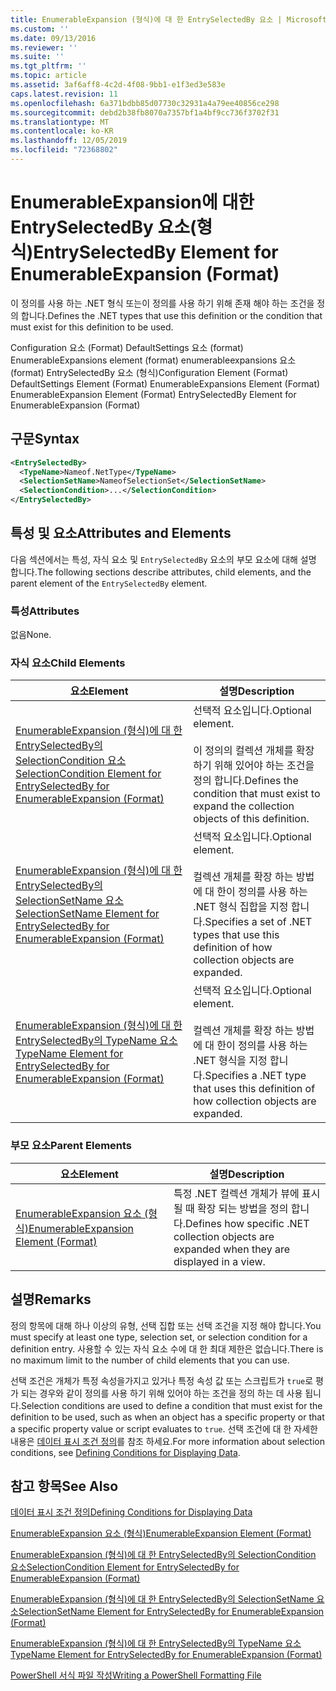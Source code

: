 ```yaml
---
title: EnumerableExpansion (형식)에 대 한 EntrySelectedBy 요소 | Microsoft Docs
ms.custom: ''
ms.date: 09/13/2016
ms.reviewer: ''
ms.suite: ''
ms.tgt_pltfrm: ''
ms.topic: article
ms.assetid: 3af6aff8-4c2d-4f08-9bb1-e1f3ed3e583e
caps.latest.revision: 11
ms.openlocfilehash: 6a371bdbb85d07730c32931a4a79ee40856ce298
ms.sourcegitcommit: debd2b38fb8070a7357bf1a4bf9cc736f3702f31
ms.translationtype: MT
ms.contentlocale: ko-KR
ms.lasthandoff: 12/05/2019
ms.locfileid: "72368802"
---
```

# <a name="entryselectedby-element-for-enumerableexpansion-format"></a><span data-ttu-id="d83f6-102">EnumerableExpansion에 대한 EntrySelectedBy 요소(형식)</span><span class="sxs-lookup"><span data-stu-id="d83f6-102">EntrySelectedBy Element for EnumerableExpansion (Format)</span></span>

<span data-ttu-id="d83f6-103">이 정의를 사용 하는 .NET 형식 또는이 정의를 사용 하기 위해 존재 해야 하는 조건을 정의 합니다.</span><span class="sxs-lookup"><span data-stu-id="d83f6-103">Defines the .NET types that use this definition or the condition that must exist for this definition to be used.</span></span>

<span data-ttu-id="d83f6-104">Configuration 요소 (Format) DefaultSettings 요소 (format) EnumerableExpansions element (format) enumerableexpansions 요소 (format) EntrySelectedBy 요소 (형식)</span><span class="sxs-lookup"><span data-stu-id="d83f6-104">Configuration Element (Format) DefaultSettings Element (Format) EnumerableExpansions Element (Format) EnumerableExpansion Element (Format) EntrySelectedBy Element for EnumerableExpansion (Format)</span></span>

## <a name="syntax"></a><span data-ttu-id="d83f6-105">구문</span><span class="sxs-lookup"><span data-stu-id="d83f6-105">Syntax</span></span>

```xml
<EntrySelectedBy>
  <TypeName>Nameof.NetType</TypeName>
  <SelectionSetName>NameofSelectionSet</SelectionSetName>
  <SelectionCondition>...</SelectionCondition>
</EntrySelectedBy>
```

## <a name="attributes-and-elements"></a><span data-ttu-id="d83f6-106">특성 및 요소</span><span class="sxs-lookup"><span data-stu-id="d83f6-106">Attributes and Elements</span></span>

<span data-ttu-id="d83f6-107">다음 섹션에서는 특성, 자식 요소 및 `EntrySelectedBy` 요소의 부모 요소에 대해 설명 합니다.</span><span class="sxs-lookup"><span data-stu-id="d83f6-107">The following sections describe attributes, child elements, and the parent element of the `EntrySelectedBy` element.</span></span>

### <a name="attributes"></a><span data-ttu-id="d83f6-108">특성</span><span class="sxs-lookup"><span data-stu-id="d83f6-108">Attributes</span></span>

<span data-ttu-id="d83f6-109">없음</span><span class="sxs-lookup"><span data-stu-id="d83f6-109">None.</span></span>

### <a name="child-elements"></a><span data-ttu-id="d83f6-110">자식 요소</span><span class="sxs-lookup"><span data-stu-id="d83f6-110">Child Elements</span></span>

|<span data-ttu-id="d83f6-111">요소</span><span class="sxs-lookup"><span data-stu-id="d83f6-111">Element</span></span>|<span data-ttu-id="d83f6-112">설명</span><span class="sxs-lookup"><span data-stu-id="d83f6-112">Description</span></span>|
|-------------|-----------------|
|[<span data-ttu-id="d83f6-113">EnumerableExpansion (형식)에 대 한 EntrySelectedBy의 SelectionCondition 요소</span><span class="sxs-lookup"><span data-stu-id="d83f6-113">SelectionCondition Element for EntrySelectedBy for EnumerableExpansion (Format)</span></span>](./selectioncondition-element-for-entryselectedby-for-enumerableexpansion-format.md)|<span data-ttu-id="d83f6-114">선택적 요소입니다.</span><span class="sxs-lookup"><span data-stu-id="d83f6-114">Optional element.</span></span><br /><br /> <span data-ttu-id="d83f6-115">이 정의의 컬렉션 개체를 확장 하기 위해 있어야 하는 조건을 정의 합니다.</span><span class="sxs-lookup"><span data-stu-id="d83f6-115">Defines the condition that must exist to expand the collection objects of this definition.</span></span>|
|[<span data-ttu-id="d83f6-116">EnumerableExpansion (형식)에 대 한 EntrySelectedBy의 SelectionSetName 요소</span><span class="sxs-lookup"><span data-stu-id="d83f6-116">SelectionSetName Element for EntrySelectedBy for EnumerableExpansion (Format)</span></span>](./selectionsetname-element-for-entryselectedby-for-enumerableexpansion-format.md)|<span data-ttu-id="d83f6-117">선택적 요소입니다.</span><span class="sxs-lookup"><span data-stu-id="d83f6-117">Optional element.</span></span><br /><br /> <span data-ttu-id="d83f6-118">컬렉션 개체를 확장 하는 방법에 대 한이 정의를 사용 하는 .NET 형식 집합을 지정 합니다.</span><span class="sxs-lookup"><span data-stu-id="d83f6-118">Specifies a set of .NET types that use this definition of how collection objects are expanded.</span></span>|
|[<span data-ttu-id="d83f6-119">EnumerableExpansion (형식)에 대 한 EntrySelectedBy의 TypeName 요소</span><span class="sxs-lookup"><span data-stu-id="d83f6-119">TypeName Element for EntrySelectedBy for EnumerableExpansion (Format)</span></span>](./typename-element-for-entryselectedby-for-enumerableexpansion-format.md)|<span data-ttu-id="d83f6-120">선택적 요소입니다.</span><span class="sxs-lookup"><span data-stu-id="d83f6-120">Optional element.</span></span><br /><br /> <span data-ttu-id="d83f6-121">컬렉션 개체를 확장 하는 방법에 대 한이 정의를 사용 하는 .NET 형식을 지정 합니다.</span><span class="sxs-lookup"><span data-stu-id="d83f6-121">Specifies a .NET type that uses this definition of how collection objects are expanded.</span></span>|

### <a name="parent-elements"></a><span data-ttu-id="d83f6-122">부모 요소</span><span class="sxs-lookup"><span data-stu-id="d83f6-122">Parent Elements</span></span>

|<span data-ttu-id="d83f6-123">요소</span><span class="sxs-lookup"><span data-stu-id="d83f6-123">Element</span></span>|<span data-ttu-id="d83f6-124">설명</span><span class="sxs-lookup"><span data-stu-id="d83f6-124">Description</span></span>|
|-------------|-----------------|
|[<span data-ttu-id="d83f6-125">EnumerableExpansion 요소 (형식)</span><span class="sxs-lookup"><span data-stu-id="d83f6-125">EnumerableExpansion Element (Format)</span></span>](./enumerableexpansion-element-format.md)|<span data-ttu-id="d83f6-126">특정 .NET 컬렉션 개체가 뷰에 표시 될 때 확장 되는 방법을 정의 합니다.</span><span class="sxs-lookup"><span data-stu-id="d83f6-126">Defines how specific .NET collection objects are expanded when they are displayed in a view.</span></span>|

## <a name="remarks"></a><span data-ttu-id="d83f6-127">설명</span><span class="sxs-lookup"><span data-stu-id="d83f6-127">Remarks</span></span>

<span data-ttu-id="d83f6-128">정의 항목에 대해 하나 이상의 유형, 선택 집합 또는 선택 조건을 지정 해야 합니다.</span><span class="sxs-lookup"><span data-stu-id="d83f6-128">You must specify at least one type, selection set, or selection condition for a definition entry.</span></span> <span data-ttu-id="d83f6-129">사용할 수 있는 자식 요소 수에 대 한 최대 제한은 없습니다.</span><span class="sxs-lookup"><span data-stu-id="d83f6-129">There is no maximum limit to the number of child elements that you can use.</span></span>

<span data-ttu-id="d83f6-130">선택 조건은 개체가 특정 속성을가지고 있거나 특정 속성 값 또는 스크립트가 `true`로 평가 되는 경우와 같이 정의를 사용 하기 위해 있어야 하는 조건을 정의 하는 데 사용 됩니다.</span><span class="sxs-lookup"><span data-stu-id="d83f6-130">Selection conditions are used to define a condition that must exist for the definition to be used, such as when an object has a specific property or that a specific property value or script evaluates to `true`.</span></span> <span data-ttu-id="d83f6-131">선택 조건에 대 한 자세한 내용은 [데이터 표시 조건 정의](./defining-conditions-for-displaying-data.md)를 참조 하세요.</span><span class="sxs-lookup"><span data-stu-id="d83f6-131">For more information about selection conditions, see [Defining Conditions for Displaying Data](./defining-conditions-for-displaying-data.md).</span></span>

## <a name="see-also"></a><span data-ttu-id="d83f6-132">참고 항목</span><span class="sxs-lookup"><span data-stu-id="d83f6-132">See Also</span></span>

[<span data-ttu-id="d83f6-133">데이터 표시 조건 정의</span><span class="sxs-lookup"><span data-stu-id="d83f6-133">Defining Conditions for Displaying Data</span></span>](./defining-conditions-for-displaying-data.md)

[<span data-ttu-id="d83f6-134">EnumerableExpansion 요소 (형식)</span><span class="sxs-lookup"><span data-stu-id="d83f6-134">EnumerableExpansion Element (Format)</span></span>](./enumerableexpansion-element-format.md)

[<span data-ttu-id="d83f6-135">EnumerableExpansion (형식)에 대 한 EntrySelectedBy의 SelectionCondition 요소</span><span class="sxs-lookup"><span data-stu-id="d83f6-135">SelectionCondition Element for EntrySelectedBy for EnumerableExpansion (Format)</span></span>](./selectioncondition-element-for-entryselectedby-for-enumerableexpansion-format.md)

[<span data-ttu-id="d83f6-136">EnumerableExpansion (형식)에 대 한 EntrySelectedBy의 SelectionSetName 요소</span><span class="sxs-lookup"><span data-stu-id="d83f6-136">SelectionSetName Element for EntrySelectedBy for EnumerableExpansion (Format)</span></span>](./selectionsetname-element-for-entryselectedby-for-enumerableexpansion-format.md)

[<span data-ttu-id="d83f6-137">EnumerableExpansion (형식)에 대 한 EntrySelectedBy의 TypeName 요소</span><span class="sxs-lookup"><span data-stu-id="d83f6-137">TypeName Element for EntrySelectedBy for EnumerableExpansion (Format)</span></span>](./typename-element-for-entryselectedby-for-enumerableexpansion-format.md)

[<span data-ttu-id="d83f6-138">PowerShell 서식 파일 작성</span><span class="sxs-lookup"><span data-stu-id="d83f6-138">Writing a PowerShell Formatting File</span></span>](./writing-a-powershell-formatting-file.md)
